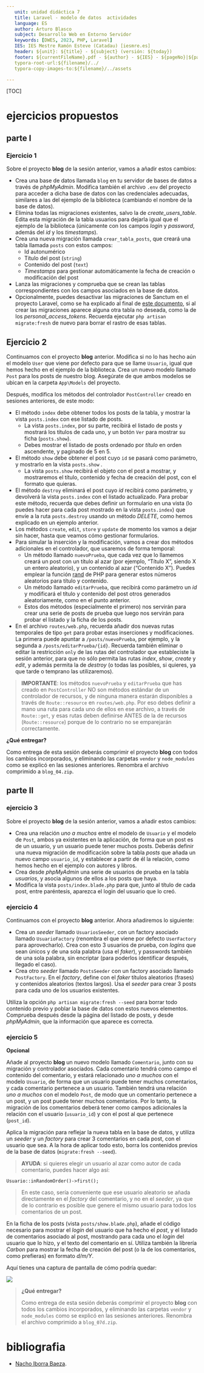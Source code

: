 ```yaml
---
   unit: unidad didáctica 7
   title: Laravel - modelo de datos  actividades
   language: ES
   author: Arturo Blasco
   subject: Desarrollo Web en Entorno Servidor
   keywords: [DWES, 2023, PHP, Laravel]
   IES: IES Mestre Ramón Esteve (Catadau) [iesmre.es]
   header: ${unit}: ${title} - ${subject} (versión: ${today})
   footer: ${currentFileName}.pdf - ${author} - ${IES} - ${pageNo}|${pageCount}
   typora-root-url:${filename}/../
   typora-copy-images-to:${filename}/../assets

---
```






[TOC]

# ejercicios propuestos

## parte I

### Ejercicio 1

Sobre el proyecto **blog** de la sesión anterior, vamos a añadir estos cambios:

- Crea una base de datos llamada `blog` en tu servidor de bases de datos a través de *phpMyAdmin*. Modifica también el archivo `.env` del proyecto para acceder a dicha base de datos con las credenciales adecuadas, similares a las del ejemplo de la biblioteca (cambiando el nombre de la base de datos).
- Elimina todas las migraciones existentes, salvo la de *create_users_table*. Edita esta migración de la tabla usuarios para dejarla igual que el ejemplo de la biblioteca (únicamente con los campos *login* y *password*, además del *id* y los *timestamps*).
- Crea una nueva migración llamada `crear_tabla_posts`, que creará una tabla llamada `posts` con estos campos:
   - Id autonumérico
   - Título del post (`string`)
   - Contenido del post (`text`)
   - *Timestamps* para gestionar automáticamente la fecha de creación o modificación del post
- Lanza las migraciones y comprueba que se crean las tablas correspondientes con los campos asociados en la base de datos.
- Opcionalmente, puedes desactivar las migraciones de Sanctum en el proyecto Laravel, como se ha explicado al final de [este documento](https://nachoiborraies.github.io/laravel/md/es/04b), si al crear las migraciones aparece alguna otra tabla no deseada, como la de los *personal_access_tokens*. Recuerda ejecutar `php artisan migrate:fresh` de nuevo para borrar el rastro de esas tablas.

## Ejercicio 2

Continuamos con el proyecto **blog** anterior. Modifica si no lo has hecho aún el modelo `User` que viene por defecto para que se llame `Usuario`, igual que hemos hecho en el ejemplo de la biblioteca. Crea un nuevo modelo llamado `Post` para los posts de nuestro blog. Asegúrate de que ambos modelos se ubican en la carpeta `App\Models` del proyecto.

Después, modifica los métodos del controlador `PostController` creado en sesiones anteriores, de este modo:

- El método `index` debe obtener todos los posts de la tabla, y mostrar la vista `posts.index` con ese listado de posts.
   - La vista `posts.index`, por su parte, recibirá el listado de posts y mostrará los títulos de cada uno, y un botón `Ver` para mostrar su ficha (`posts.show`).
   - Debes mostrar el listado de posts ordenado por *título* en orden ascendente, y paginado de 5 en 5.
- El método `show` debe obtener el post cuyo `id` se pasará como parámetro, y mostrarlo en la vista `posts.show` .
   - La vista `posts.show` recibirá el objeto con el post a mostrar, y mostraremos el título, contenido y fecha de creación del post, con el formato que quieras.
- El método `destroy` eliminará el post cuyo *id* recibirá como parámetro, y devolverá la vista `posts.index` con el listado actualizado. Para probar este método, recuerda que debes definir un formulario en una vista (lo puedes hacer para cada post mostrado en la vista `posts.index`) que envíe a la ruta `posts.destroy` usando un método *DELETE*, como hemos explicado en un ejemplo anterior.
- Los métodos `create`, `edit`, `store` y `update` de momento los vamos a dejar sin hacer, hasta que veamos cómo gestionar formularios.
- Para simular la inserción y la modificación, vamos a crear dos métodos adicionales en el controlador, que usaremos de forma temporal:
   - Un método llamado `nuevoPrueba`, que cada vez que lo llamemos creará un post con un título al azar (por ejemplo, “Título X”, siendo X un entero aleatorio), y un contenido al azar (“Contenido X”). Puedes emplear la función [rand](https://www.php.net/manual/es/function.rand.php) de PHP para generar estos números aleatorios para título y contenido.
   - Un método llamado `editarPrueba`, que recibirá como parámetro un *id* y modificará el título y contenido del post otros generados aleatoriamente, como en el punto anterior.
   - Estos dos métodos (especialmente el primero) nos servirán para crear una serie de posts de prueba que luego nos servirán para probar el listado y la ficha de los posts.
- En el archivo `routes/web.php`, recuerda añadir dos nuevas rutas temporales de tipo `get` para probar estas inserciones y modificaciones. La primera puede apuntar a `/posts/nuevoPrueba`, por ejemplo, y la segunda a `/posts/editarPrueba/{id}`. Recuerda también eliminar o editar la restricción `only` de las rutas del controlador que estableciste la sesión anterior, para que no sólo permita las rutas *index*, *show*, *create* y *edit*, y además permita la de *destroy* (o todas las posibles, si quieres, ya que tarde o temprano las utilizaremos).

> **IMPORTANTE**: los métodos `nuevoPrueba` y `editarPrueba` que has creado en `PostController` NO son métodos estándar de un controlador de recursos, y de ninguna manera estarán disponibles a través de `Route::resource` en `routes/web.php`. Por eso debes definir a mano una ruta para cada uno de ellos en ese archivo, a través de `Route::get`, y esas rutas deben definirse ANTES de la de recursos (`Route::resource`) porque de lo contrario no se emparejarán correctamente.

**¿Qué entregar?**

Como entrega de esta sesión deberás comprimir el proyecto **blog** con todos los cambios incorporados, y eliminando las carpetas `vendor` y `node_modules` como se explicó en las sesiones anteriores. Renombra el archivo comprimido a `blog_04.zip`.

## parte II

### ejercicio 3

Sobre el proyecto **blog** de la sesión anterior, vamos a añadir estos cambios:

- Crea una relación *uno a muchos* entre el modelo de `Usuario` y el modelo de `Post`, ambos ya existentes en la aplicación, de forma que un post es de un usuario, y un usuario puede tener muchos posts. Deberás definir una nueva migración de modificación sobre la tabla *posts* que añada un nuevo campo `usuario_id`, y establecer a partir de él la relación, como hemos hecho en el ejemplo con autores y libros.
- Crea desde *phpMyAdmin* una serie de usuarios de prueba en la tabla *usuarios*, y asocia algunos de ellos a los posts que haya.
- Modifica la vista `posts/index.blade.php` para que, junto al título de cada post, entre paréntesis, aparezca el login del usuario que lo creó.

### ejercicio 4

Continuamos con el proyecto **blog** anterior. Ahora añadiremos lo siguiente:

- Crea un *seeder* llamado `UsuariosSeeder`, con un factory asociado llamado `UsuarioFactory` (renombra el que viene por defecto `UserFactory` para aprovecharlo). Crea con esto 3 usuarios de prueba, con *logins* que sean únicos y de una sola palabra (usa el *faker*), y passwords también de una sola palabra, sin encriptar (para poderlos identificar después, llegado el caso).
- Crea otro *seeder* llamado `PostsSeeder` con un factory asociado llamado `PostFactory`. En el *factory*, define con el *faker* títulos aleatorios (frases) y contenidos aleatorios (textos largos). Usa el *seeder* para crear 3 posts para cada uno de los usuarios existentes.

Utiliza la opción `php artisan migrate:fresh --seed` para borrar todo contenido previo y poblar la base de datos con estos nuevos elementos. Comprueba después desde la página del listado de posts, y desde *phpMyAdmin*, que la información que aparece es correcta.

### ejercicio 5

**Opcional**

Añade al proyecto **blog** un nuevo modelo llamado `Comentario`, junto con su migración y controlador asociados. Cada comentario tendrá como campo el contenido del comentario, y estará relacionado *uno a muchos* con el modelo `Usuario`, de forma que un usuario puede tener muchos comentarios, y cada comentario pertenece a un usuario. También tendrá una relación *uno a muchos* con el modelo `Post`, de modo que un comentario pertenece a un post, y un post puede tener muchos comentarios. Por lo tanto, la migración de los comentarios deberá tener como campos adicionales la relación con el usuario (`usuario_id`) y con el post al que pertenece (`post_id`).

Aplica la migración para reflejar la nueva tabla en la base de datos, y utiliza un *seeder* y un *factory* para crear 3 comentarios en cada post, con el usuario que sea. A la hora de aplicar todo esto, borra los contenidos previos de la base de datos (`migrate:fresh --seed`).

> **AYUDA**: si quieres elegir un usuario al azar como autor de cada comentario, puedes hacer algo así:

```
Usuario::inRandomOrder()->first();
```

> En este caso, sería conveniente que ese usuario aleatorio se añada directamente en el *factory* del comentario, y no en el *seeder*, ya que de lo contrario es posible que genere el mismo usuario para todos los comentarios de un post.

En la ficha de los posts (vista `posts/show.blade.php`), añade el código necesario para mostrar el *login* del usuario que ha hecho el *post*, y el listado de comentarios asociado al post, mostrando para cada uno el *login* del usuario que lo hizo, y el texto del comentario en sí. Utiliza también la librería *Carbon* para mostrar la fecha de creación del post (o la de los comentarios, como prefieras) en formato *d/m/Y*.

Aquí tienes una captura de pantalla de cómo podría quedar:

![](./assets/ud07_4_listado_posts_comentarios.png)





> **¿Qué entregar?**
>
> Como entrega de esta sesión deberás comprimir el proyecto **blog** con todos los cambios incorporados, y eliminando las carpetas `vendor` y `node_modules` como se explicó en las sesiones anteriores. Renombra el archivo comprimido a `blog_07d.zip`.



# bibliografia

- [Nacho Iborra Baeza](https://nachoiborraies.github.io/laravel/).
